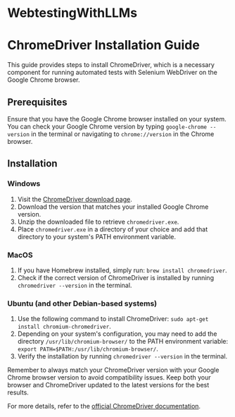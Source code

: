 # WebtestingWithLLMs

# ChromeDriver Installation Guide

This guide provides steps to install ChromeDriver, which is a necessary component for running automated tests with Selenium WebDriver on the Google Chrome browser.

## Prerequisites
Ensure that you have the Google Chrome browser installed on your system. You can check your Google Chrome version by typing `google-chrome --version` in the terminal or navigating to `chrome://version` in the Chrome browser.

## Installation

### Windows

1. Visit the [ChromeDriver download page](https://sites.google.com/a/chromium.org/chromedriver/downloads).
2. Download the version that matches your installed Google Chrome version.
3. Unzip the downloaded file to retrieve `chromedriver.exe`.
4. Place `chromedriver.exe` in a directory of your choice and add that directory to your system's PATH environment variable.

### MacOS
1. If you have Homebrew installed, simply run: `brew install chromedriver`.
2. Check if the correct version of ChromeDriver is installed by running `chromedriver --version` in the terminal.

### Ubuntu (and other Debian-based systems)
1. Use the following command to install ChromeDriver: `sudo apt-get install chromium-chromedriver`.
2. Depending on your system's configuration, you may need to add the directory `/usr/lib/chromium-browser/` to the PATH environment variable: `export PATH=$PATH:/usr/lib/chromium-browser/`.
3. Verify the installation by running `chromedriver --version` in the terminal.

Remember to always match your ChromeDriver version with your Google Chrome browser version to avoid compatibility issues. Keep both your browser and ChromeDriver updated to the latest versions for the best results.

For more details, refer to the [official ChromeDriver documentation](https://sites.google.com/a/chromium.org/chromedriver/home).
